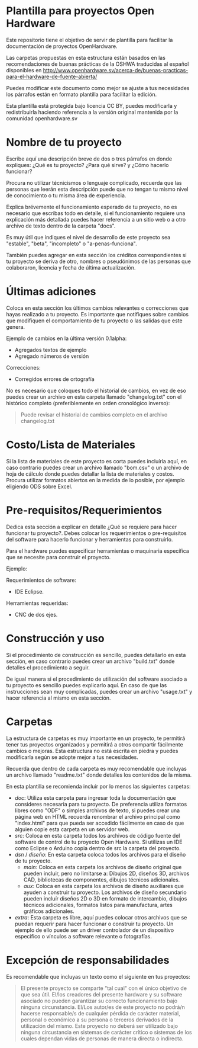 Plantilla para proyectos Open Hardware
=======================================================

Este repositorio tiene el objetivo de servir de plantilla
para facilitar la documentación de proyectos OpenHardware.

Las carpetas propuestas en esta estructura están basados
en las recomendaciones de buenas prácticas de la OSHWA
traducidas al español disponibles en http://www.openhardware.sv/acerca-de/buenas-practicas-para-el-hardware-de-fuente-abierta/

Puedes modificar este documento como mejor se ajuste a tus
necesidades los párrafos están en formato plantilla para
facilitar la edición.

Esta plantilla está protegida bajo licencia CC BY, puedes
modificarla y redistribuirla haciendo referencia a la versión
original mantenida por la comunidad openhardware.sv


Nombre de tu proyecto
=====================

Escribe aquí una descripción breve de dos o tres párrafos
en donde expliques: ¿Qué es tu proyecto? ¿Para qué sirve? y ¿Cómo
hacerlo funcionar?

Procura no utilizar técnicismos o lenguaje complicado, recuerda
que las personas que leerán esta descripción puede que no tengan
tu mismo nivel de conocimiento o tu misma área de experiencia.

Explica brévemente el funcionamiento esperado de tu proyecto, no es
necesario que escribas todo en detalle, si el funcionamiento requiere
una explicación más detallada puedes hacer referencia a un sitio web
o a otro archivo de texto dentro de la carpeta "docs".

Es muy útil que indiques el nivel de desarrollo de este proyecto sea
"estable", "beta", "incompleto" o "a-penas-funciona".

También puedes agregar en esta sección los créditos correspondientes
si tu proyecto se deriva de otro, nombres o pseudónimos de las
personas que colaboraron, licencia y fecha de última actualización.

Últimas adiciones
=================

Coloca en esta sección los últimos cambios relevantes o correcciones
que hayas realizado a tu proyecto. Es importante que notifiques sobre
cambios que modifiquen el comportamiento de tu proyecto o las salidas
que este genera.

Ejemplo de cambios en la última versión 0.1alpha:

* Agregados textos de ejemplo
* Agregado números de versión

Correcciones:

* Corregidos errores de ortografía

No es necesario que coloques todo el historial de cambios, en vez de eso
puedes crear un archivo en esta carpeta llamado "changelog.txt" con el histórico
completo (preferiblemente en orden cronológico inverso):

> Puede revisar el historial de cambios completo en el archivo changelog.txt

Costo/Lista de Materiales
=========================

Si la lista de materiales de este proyecto es corta puedes incluírla aquí, en
caso contrario puedes crear un archivo llamado "bom.csv" o un archivo de hoja de
cálculo donde puedes detallar la lista de materiales y costos. Procura utilizar
formatos abiertos en la medida de lo posible, por ejemplo eligiendo ODS sobre
Excel.

Pre-requisitos/Requerimientos
=============================

Dedica esta sección a explicar en detalle ¿Qué se requiere para hacer funcionar
tu proyecto?. Debes colocar los requerimientos o pre-requisitos del software
para hacerlo funcionar y herramientas para construirlo.

Para el hardware puedes especificar herramientas o maquinaria específica que se
necesite para construir el proyecto.

Ejemplo:

Requerimientos de software:

* IDE Eclipse.

Herramientas requeridas:

* CNC de dos ejes.

Construcción y uso
==================

Si el procedimiento de construcción es sencillo, puedes detallarlo en esta
sección, en caso contrario puedes crear un archivo "build.txt" donde detalles el
procedimiento a seguir.

De igual manera si el procedimiento de utilización del software asociado a tu
proyecto es sencillo puedes explicarlo aquí. En caso de que las instrucciones
sean muy complicadas, puedes crear un archivo "usage.txt" y hacer referencia
al mismo en esta sección.

Carpetas
========
La estructura de carpetas es muy importante en un proyecto, te permitirá tener
tus proyectos organizados y permitirá a otros compartir fácilmente cambios o 
mejoras. Esta estructura no está escrita en piedra y puedes modificarla según
se adopte mejor a tus necesidades.

Recuerda que dentro de cada carpeta es muy recomendable que incluyas un archivo
llamado "readme.txt" donde detalles los contenidos de la misma.

En esta plantilla se recomienda incluir por lo menos las siguientes carpetas:

* *doc*: Utiliza esta carpeta para ingresar toda la documentación que consideres
necesaria para tu proyecto. De preferencia utiliza formatos libres como "ODF"
o simples archivos de texto, si puedes crear una página web en HTML recuerda
renombrar el archivo principal como "index.html" para que pueda ser accedido
fácilmente en caso de que alguien copie esta carpeta en un servidor web.
* *src*: Coloca en esta carpeta todos los archivos de código fuente del software
de control de tu proyecto Open Hardware. Si utilizas un IDE como Eclipse o Arduino
copia dentro de src la carpeta del proyecto.
* *dsn* / *diseño*: En esta carpeta coloca todos los archivos para el diseño de tu
proyecto.
  +  *main*: Coloca en esta carpeta los archivos de diseño original que pueden
incluir, pero no limitarse a: Dibujos 2D, diseños 3D, archivos CAD, bibliotecas
de componentes, dibujos técnicos adicionales.
  +  *aux*: Coloca en esta carpeta los archivos de diseño auxiliares que ayuden
a construir tu proyecto. Los archivos de diseño secundario pueden incluír diseños
2D o 3D en formato de intercambio, dibujos técnicos adicionales, formatos listos
para manufactura, artes gráficos adicionales.
* *extra*: Esta carpeta es libre, aquí puedes colocar otros archivos que se
puedan requerir para hacer funcionar o construir tu proyecto. Un ejemplo de ello
puede ser un driver controlador de un dispositivo específico o vínculos a software
relevante o fotografías.

Excepción de responsabilidades
==============================

Es recomendable que incluyas un texto como el siguiente en tus proyectos:

> El presente proyecto se comparte "tal cual" con el único objetivo de que sea útil.
El/los creadores del presente hardware y su software asociado no pueden garantizar su
correcto funcionamiento bajo ninguna circunstancia. El/Los autor/es de este proyecto
no podrá/n hacerse responsable/s de cualquier pérdida de carácter material, personal o
económico a su persona o terceros derivados de la utilización del mismo. Este proyecto
no deberá ser utilizado bajo ninguna circustancia en sistemas de carácter crítico
o sistemas de los cuales dependan vidas de personas de manera directa o indirecta.

